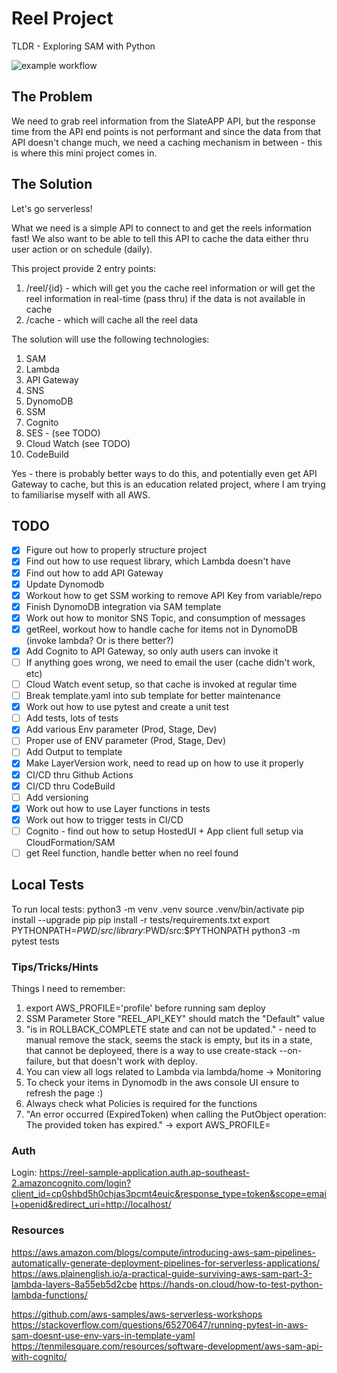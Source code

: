 # Reel Project

TLDR - Exploring SAM with Python

![example workflow](https://codebuild.ap-southeast-2.amazonaws.com/badges?uuid=eyJlbmNyeXB0ZWREYXRhIjoiRXIwMldGT1BCbW9idVNHbUx6dFVxbTh1bnozVnRES0M3Ni9NbUtNeHFhUHkzcTRjR2JvWk12YnVXUncraklxSWJtTlJKWDBCZE1xNmMwQmwzdURibGFjPSIsIml2UGFyYW1ldGVyU3BlYyI6IjIwQnpSREk2OUs4dlBqWlgiLCJtYXRlcmlhbFNldFNlcmlhbCI6MX0%3D&branch=master)

## The Problem

We need to grab reel information from the SlateAPP API, but the response time from the API end points is not performant and since the data from that API doesn't change much, we need a caching mechanism in between - this is where this mini project comes in. 

## The Solution

Let's go serverless! 

What we need is a simple API to connect to and get the reels information fast! We also want to be able to tell this API to cache the data either thru user action or on schedule (daily).

This project provide 2 entry points:
1. /reel/{id} - which will get you the cache reel information or will get the reel information in real-time (pass thru) if the data is not available in cache
2. /cache - which will cache all the reel data 

The solution will use the following technologies:

1. SAM
2. Lambda  
3. API Gateway
4. SNS 
5. DynomoDB
6. SSM
7. Cognito
8. SES - (see TODO)
9. Cloud Watch (see TODO)
10. CodeBuild

Yes - there is probably better ways to do this, and potentially even get API Gateway to cache, but this is an education related project, where I am trying to familiarise myself with all AWS. 

## TODO
- [x] Figure out how to properly structure project
- [x] Find out how to use request library, which Lambda doesn't have
- [x] Find out how to add API Gateway
- [x] Update Dynomodb
- [x] Workout how to get SSM working to remove API Key from variable/repo
- [x] Finish DynomoDB integration via SAM template
- [x] Work out how to monitor SNS Topic, and consumption of messages
- [x] getReel, workout how to handle cache for items not in DynomoDB (invoke lambda? Or is there better?)
- [x] Add Cognito to API Gateway, so only auth users can invoke it
- [ ] If anything goes wrong, we need to email the user (cache didn't work, etc)
- [ ] Cloud Watch event setup, so that cache is invoked at regular time
- [ ] Break template.yaml into sub template for better maintenance
- [x] Work out how to use pytest and create a unit test 
- [ ] Add tests, lots of tests 
- [x] Add various Env parameter (Prod, Stage, Dev)
- [ ] Proper use of ENV parameter (Prod, Stage, Dev)
- [ ] Add Output to template
- [x] Make LayerVersion work, need to read up on how to use it properly
- [x] CI/CD thru Github Actions
- [x] CI/CD thru CodeBuild
- [ ] Add versioning
- [x] Work out how to use Layer functions in tests
- [x] Work out how to trigger tests in CI/CD
- [ ] Cognito - find out how to setup HostedUI + App client full setup via CloudFormation/SAM
- [ ] get Reel function, handle better when no reel found

## Local Tests

To run local tests:
python3 -m venv .venv
source .venv/bin/activate
pip install --upgrade pip
pip install -r tests/requirements.txt
export PYTHONPATH=$PWD/src/library:$PWD/src:$PYTHONPATH
python3 -m pytest tests

### Tips/Tricks/Hints 

Things I need to remember:
1. export AWS_PROFILE='profile' before running sam deploy
2. SSM Parameter Store "REEL_API_KEY" should match the "Default" value
3. "is in ROLLBACK_COMPLETE state and can not be updated." - need to manual remove the stack, seems the stack is empty, but its in a state, that cannot be deployeed, there is a way to use create-stack --on-failure, but that doesn't work with deploy.
4. You can view all logs related to Lambda via lambda/home -> Monitoring
5. To check your items in Dynomodb in the aws console UI ensure to refresh the page :)
6. Always check what Policies is required for the functions
7. "An error occurred (ExpiredToken) when calling the PutObject operation: The provided token has expired." -> export AWS_PROFILE=<profile name>

### Auth

Login:
https://reel-sample-application.auth.ap-southeast-2.amazoncognito.com/login?client_id=cp0shbd5h0chjas3pcmt4euic&response_type=token&scope=email+openid&redirect_uri=http://localhost/


### Resources

https://aws.amazon.com/blogs/compute/introducing-aws-sam-pipelines-automatically-generate-deployment-pipelines-for-serverless-applications/
https://aws.plainenglish.io/a-practical-guide-surviving-aws-sam-part-3-lambda-layers-8a55eb5d2cbe
https://hands-on.cloud/how-to-test-python-lambda-functions/

https://github.com/aws-samples/aws-serverless-workshops
https://stackoverflow.com/questions/65270647/running-pytest-in-aws-sam-doesnt-use-env-vars-in-template-yaml
https://tenmilesquare.com/resources/software-development/aws-sam-api-with-cognito/

